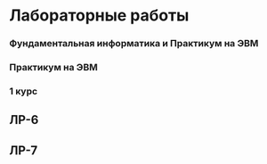 # Лабораторные работы
### Фундаментальная информатика и Практикум на ЭВМ
### Практикум на ЭВМ
### 1 курс
## ЛР-6

## ЛР-7

